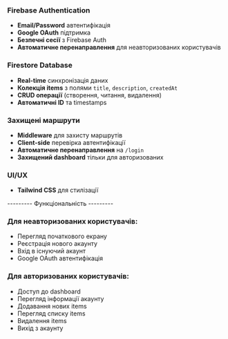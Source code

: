 ### Firebase Authentication

- **Email/Password** автентифікація
- **Google OAuth** підтримка
- **Безпечні сесії** з Firebase Auth
- **Автоматичне перенаправлення** для неавторизованих користувачів

### Firestore Database

- **Real-time** синхронізація даних
- **Колекція items** з полями `title`, `description`, `createdAt`
- **CRUD операції** (створення, читання, видалення)
- **Автоматичні ID** та timestamps

### Захищені маршрути

- **Middleware** для захисту маршрутів
- **Client-side** перевірка автентифікації
- **Автоматичне перенаправлення** на `/login`
- **Захищений dashboard** тільки для авторизованих

### UI/UX

- **Tailwind CSS** для стилізації

--------- Функціональність ---------

### Для неавторизованих користувачів:

- Перегляд початкового екрану
- Реєстрація нового акаунту
- Вхід в існуючий акаунт
- Google OAuth автентифікація

### Для авторизованих користувачів:

- Доступ до dashboard
- Перегляд інформації акаунту
- Додавання нових items
- Перегляд списку items
- Видалення items
- Вихід з акаунту
